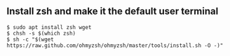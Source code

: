 Install zsh and make it the default user terminal
-------------------------------------------------

```
$ sudo apt install zsh wget
$ chsh -s $(which zsh)
$ sh -c "$(wget https://raw.github.com/ohmyzsh/ohmyzsh/master/tools/install.sh -O -)"
```
